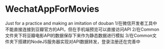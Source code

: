 # WechatAppForMovies
Just for a practice and making an imitation of douban
1/在微信开发者工具中不能直接连接到豆瓣官方的API，但在手机端预览可以直接访问API
2/在Common文件夹下将豆瓣电影API的数据保存下来作为静态数据进行模拟
3/在Common文件夹下搭建的NodeJS服务器实现对API数据转发，登录注册还在完善中
